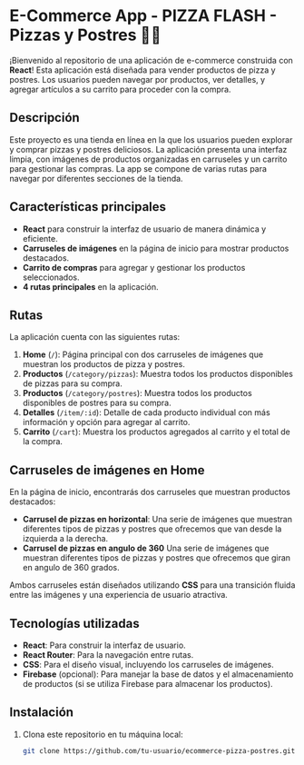 # E-Commerce App - PIZZA FLASH - Pizzas y Postres 🍕🍰

¡Bienvenido al repositorio de una aplicación de e-commerce construida con **React**! Esta aplicación está diseñada para vender productos de pizza y postres. Los usuarios pueden navegar por productos, ver detalles, y agregar artículos a su carrito para proceder con la compra.

## Descripción

Este proyecto es una tienda en línea en la que los usuarios pueden explorar y comprar pizzas y postres deliciosos. La aplicación presenta una interfaz limpia, con imágenes de productos organizadas en carruseles y un carrito para gestionar las compras. La app se compone de varias rutas para navegar por diferentes secciones de la tienda.

## Características principales

- **React** para construir la interfaz de usuario de manera dinámica y eficiente.
- **Carruseles de imágenes** en la página de inicio para mostrar productos destacados.
- **Carrito de compras** para agregar y gestionar los productos seleccionados.
- **4 rutas principales** en la aplicación.

## Rutas

La aplicación cuenta con las siguientes rutas:

1. **Home** (`/`): Página principal con dos carruseles de imágenes que muestran los productos de pizza y postres.
2. **Productos** (`/category/pizzas`): Muestra todos los productos disponibles de pizzas para su compra.
3. **Productos** (`/category/postres`): Muestra todos los productos disponibles de postres para su compra.
3. **Detalles** (`/item/:id`): Detalle de cada producto individual con más información y opción para agregar al carrito.
4. **Carrito** (`/cart`): Muestra los productos agregados al carrito y el total de la compra.

## Carruseles de imágenes en Home

En la página de inicio, encontrarás dos carruseles que muestran productos destacados:

- **Carrusel de pizzas en horizontal**: Una serie de imágenes que muestran diferentes tipos de pizzas y postres que ofrecemos que van desde la izquierda a la derecha.
- **Carrusel de pizzas en angulo de 360** Una serie de imágenes que muestran diferentes tipos de pizzas y postres que ofrecemos que giran en angulo de 360 grados.

Ambos carruseles están diseñados utilizando **CSS** para una transición fluida entre las imágenes y una experiencia de usuario atractiva.

## Tecnologías utilizadas

- **React**: Para construir la interfaz de usuario.
- **React Router**: Para la navegación entre rutas.
- **CSS**: Para el diseño visual, incluyendo los carruseles de imágenes.
- **Firebase** (opcional): Para manejar la base de datos y el almacenamiento de productos (si se utiliza Firebase para almacenar los productos).

## Instalación

1. Clona este repositorio en tu máquina local:

   ```bash
   git clone https://github.com/tu-usuario/ecommerce-pizza-postres.git
